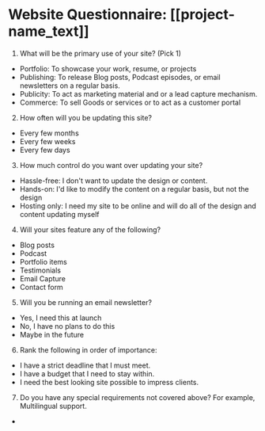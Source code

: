 # Website Questionnaire: [[project-name_text]]

1. What will be the primary use of your site? (Pick 1)
  * Portfolio: To showcase your work, resume, or projects
  * Publishing: To release Blog posts, Podcast episodes, or email newsletters on a regular basis.
  * Publicity: To act as marketing material and or a lead capture mechanism.
  * Commerce: To sell Goods or services or to act as a customer portal
2. How often will you be updating this site?
  * Every few months
  * Every few weeks
  * Every few days
3. How much control do you want over updating your site?
  * Hassle-free: I don't want to update the design or content.
  * Hands-on: I'd like to modify the content on a regular basis, but not the design
  * Hosting only: I need my site to be online and will do all of the design and content updating myself
4. Will your sites feature any of the following?
  * Blog posts
  * Podcast
  * Portfolio items
  * Testimonials
  * Email Capture
  * Contact form
5. Will you be running an email newsletter?
  * Yes, I need this at launch
  * No, I have no plans to do this
  * Maybe in the future
6. Rank the following in order of importance:
  * I have a strict deadline that I must meet.
  * I have a budget that I need to stay within.
  * I need the best looking site possible to impress clients.
7. Do you have any special requirements not covered above? For example, Multilingual support.
  - 